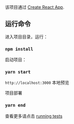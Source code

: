 该项目通过 [Create React App](https://github.com/facebook/create-react-app).

## 运行命令

进入项目目录，运行：
### `npm install`

启动项目：

### `yarn start`

`http://localhost:3000` 本地预览


项目部署<br />
### `yarn end`
查看更多请点击 [running tests](https://facebook.github.io/create-react-app/docs/running-tests)
